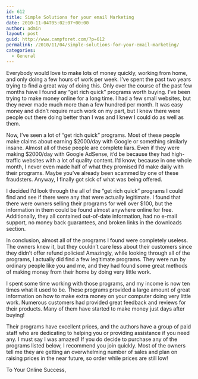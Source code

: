 ```yaml
---
id: 612
title: Simple Solutions for your email Marketing
date: 2010-11-04T05:02:07+00:00
author: admin
layout: post
guid: http://www.campforet.com/?p=612
permalink: /2010/11/04/simple-solutions-for-your-email-marketing/
categories:
  - General
---
```

Everybody would love to make lots of money quickly, working from home, and only doing a few hours of work per week. I&#8217;ve spent the past two years trying to find a great way of doing this. Only over the course of the past few months have I found any &#8220;get rich quick&#8221; programs worth buying. I&#8217;ve been trying to make money online for a long time. I had a few small websites, but they never made much more than a few hundred per month. It was easy money and didn&#8217;t require much work on my part, but I knew there were people out there doing better than I was and I knew I could do as well as them. 

Now, I&#8217;ve seen a lot of &#8220;get rich quick&#8221; programs. Most of these people make claims about earning $2000/day with Google or something similarly insane. Almost all of these people are complete liars. Even if they were making $2000/day with Google AdSense, it&#8217;d be because they had high- traffic websites with a lot of quality content. I&#8217;d know, because in one whole month, I never even made half of what they promised I&#8217;d make daily with their programs. Maybe you&#8217;ve already been scammed by one of these fraudsters. Anyway, I finally got sick of what was being offered. 

I decided I&#8217;d look through the all of the &#8220;get rich quick&#8221; programs I could find and see if there were any that were actually legitimate. I found that there were owners selling their programs for well over $100, but the information in them could be found almost anywhere online for free. Additionally, they all contained out-of-date information, had no e-mail support, no money back guarantees, and broken links in the downloads section. 

In conclusion, almost all of the programs I found were completely useless. The owners knew it, but they couldn&#8217;t care less about their customers since they didn&#8217;t offer refund policies! Amazingly, while looking through all of the programs, I actually did find a few legitimate programs. They were run by ordinary people like you and me, and they had found some great methods of making money from their home by doing very little work. 

I spent some time working with those programs, and my income is now ten times what it used to be. These programs provided a large amount of great information on how to make extra money on your computer doing very little work. Numerous customers had provided great feedback and reviews for their products. Many of them have started to make money just days after buying! 

Their programs have excellent prices, and the authors have a group of paid staff who are dedicating to helping you or providing assistance if you need any. I must say I was amazed! If you do decide to purchase any of the programs listed below, I recommend you join quickly. Most of the owners tell me they are getting an overwhelming number of sales and plan on raising prices in the near future, so order while prices are still low!
  
To Your Online Success,